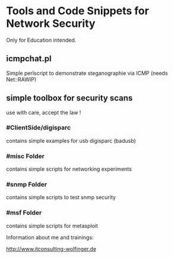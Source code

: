 # Tools and Code Snippets for Network SecurityOnly for Education intended.## icmpchat.plSimple perlscript to demonstrate steganographie via ICMP (needs Net::RAWIP)## simple toolbox for security scansuse with care, accept the law !###  #ClientSide/digisparccontains simple examples for usb digisparc (badusb)###  #misc Foldercontains simple scripts for networking experiments###  #snmp Foldercontains simple scripts to test snmp security###  #msf Foldercontains simple scripts for metasploitInformation about me and trainings: http://www.itconsulting-wolfinger.de